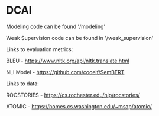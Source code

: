 # DCAI

Modeling code can be found '/modeling'

Weak Supervision code can be found in '/weak_supervision'

Links to evaluation metrics:

BLEU - https://www.nltk.org/api/nltk.translate.html

NLI Model - https://github.com/cooelf/SemBERT

Links to data:

ROCSTORIES - https://cs.rochester.edu/nlp/rocstories/

ATOMIC - https://homes.cs.washington.edu/~msap/atomic/

